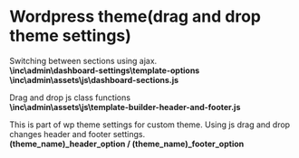 <h1>Wordpress theme(drag and drop theme settings)</h1>

<p><span>Switching between sections using ajax.
</br> <b>\inc\admin\dashboard-settings\template-options</b>
</br> <b>\inc\admin\assets\js\dashboard-sections.js</b></span></p>



<p><span>Drag and drop js class functions</br>
<b>\inc\admin\assets\js\template-builder-header-and-footer.js</b>
</span></p>




<p><span>This is part of wp theme settings for custom theme.
Using js drag and drop changes header and footer settings.</br>
<b>(theme_name)_header_option / (theme_name)_footer_option</b></span></p>

